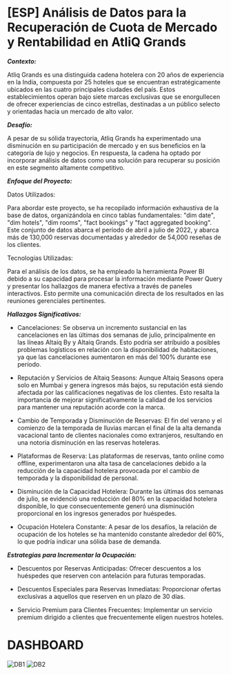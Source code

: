 # [ESP] Análisis de Datos para la Recuperación de Cuota de Mercado y Rentabilidad en AtliQ Grands

***Contexto:***

Atliq Grands es una distinguida cadena hotelera con 20 años de experiencia en la India, compuesta por 25 hoteles que se encuentran estratégicamente ubicados en las cuatro principales ciudades del país. Estos establecimientos operan bajo siete marcas exclusivas que se enorgullecen de ofrecer experiencias de cinco estrellas, destinadas a un público selecto y orientadas hacia un mercado de alto valor.

***Desafío:***

A pesar de su sólida trayectoria, Atliq Grands ha experimentado una disminución en su participación de mercado y en sus beneficios en la categoría de lujo y negocios. En respuesta, la cadena ha optado por incorporar análisis de datos como una solución para recuperar su posición en este segmento altamente competitivo.

***Enfoque del Proyecto:***

Datos Utilizados:

Para abordar este proyecto, se ha recopilado información exhaustiva de la base de datos, organizándola en cinco tablas fundamentales: "dim date", "dim hotels", "dim rooms", "fact bookings" y "fact aggregated booking". Este conjunto de datos abarca el período de abril a julio de 2022, y abarca más de 130,000 reservas documentadas y alrededor de 54,000 reseñas de los clientes.

Tecnologías Utilizadas: 

Para el análisis de los datos, se ha empleado la herramienta Power BI debido a su capacidad para procesar la información mediante Power Query y presentar los hallazgos de manera efectiva a través de paneles interactivos. Esto permite una comunicación directa de los resultados en las reuniones gerenciales pertinentes.

***Hallazgos Significativos:***

- Cancelaciones: Se observa un incremento sustancial en las cancelaciones en las últimas dos semanas de julio, principalmente en las líneas Altaiq By y Altaiq Grands. Esto podría ser atribuido a posibles problemas logísticos en relación con la disponibilidad de habitaciones, ya que las cancelaciones aumentaron en más del 100% durante ese período.

- Reputación y Servicios de Altaiq Seasons: Aunque Altaiq Seasons opera solo en Mumbai y genera ingresos más bajos, su reputación está siendo afectada por las calificaciones negativas de los clientes. Esto resalta la importancia de mejorar significativamente la calidad de los servicios para mantener una reputación acorde con la marca.

- Cambio de Temporada y Disminución de Reservas: El fin del verano y el comienzo de la temporada de lluvias marcan el final de la alta demanda vacacional tanto de clientes nacionales como extranjeros, resultando en una notoria disminución en las reservas hoteleras.

- Plataformas de Reserva: Las plataformas de reservas, tanto online como offline, experimentaron una alta tasa de cancelaciones debido a la reducción de la capacidad hotelera provocada por el cambio de temporada y la disponibilidad de personal.

- Disminución de la Capacidad Hotelera: Durante las últimas dos semanas de julio, se evidenció una reducción del 80% en la capacidad hotelera disponible, lo que consecuentemente generó una disminución proporcional en los ingresos generados por huéspedes.

- Ocupación Hotelera Constante: A pesar de los desafíos, la relación de ocupación de los hoteles se ha mantenido constante alrededor del 60%, lo que podría indicar una sólida base de demanda.

***Estrategias para Incrementar la Ocupación:***

- Descuentos por Reservas Anticipadas: Ofrecer descuentos a los huéspedes que reserven con antelación para futuras temporadas.

- Descuentos Especiales para Reservas Inmediatas: Proporcionar ofertas exclusivas a aquellos que reserven en un plazo de 30 días.

- Servicio Premium para Clientes Frecuentes: Implementar un servicio premium dirigido a clientes que frecuentemente eligen nuestros hoteles.

# DASHBOARD
![DB1](https://github.com/PyAngel/Provide-Insights-to-the-Revenue-Team-in-the-Hospitality-Domain/assets/127798134/4f20d9eb-cb09-423e-8087-794ed4c5279b)
![DB2](https://github.com/PyAngel/Provide-Insights-to-the-Revenue-Team-in-the-Hospitality-Domain/assets/127798134/5096e1a6-4cbc-4939-9cc4-4597dd41ea1c)



